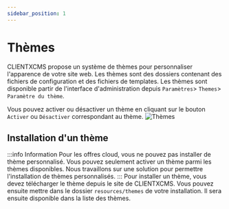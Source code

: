 ```yaml
---
sidebar_position: 1
---
```

# Thèmes
CLIENTXCMS propose un système de thèmes pour personnaliser l'apparence de votre site web. Les thèmes sont des dossiers contenant des fichiers de configuration et des fichiers de templates. Les thèmes sont disponible partir de l'interface d'administration depuis `Paramètres`> `Themes`> `Paramètre du thème`.

Vous pouvez activer ou désactiver un thème en cliquant sur le bouton `Activer` ou `Désactiver` correspondant au thème.
![Thèmes](/img/next_gen/developpers/themes/themes.png)

## Installation d'un thème
:::info Information
Pour les offres cloud, vous ne pouvez pas installer de thème personnalisé. Vous pouvez seulement activer un thème parmi les thèmes disponibles. Nous travaillons sur une solution pour permettre l'installation de thèmes personnalisés.
:::
Pour installer un thème, vous devez télécharger le thème depuis le site de CLIENTXCMS. Vous pouvez ensuite mettre dans le dossier `resources/themes` de votre installation. Il sera ensuite disponible dans la liste des thèmes.



